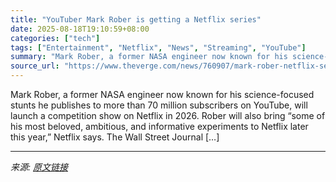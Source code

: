 ```yaml
---
title: "YouTuber Mark Rober is getting a Netflix series"
date: 2025-08-18T19:10:59+08:00
categories: ["tech"]
tags: ["Entertainment", "Netflix", "News", "Streaming", "YouTube"]
summary: "Mark Rober, a former NASA engineer now known for his science-focused stunts he publishes to more than 70 million subscribers on YouTube, will launch a competition show on Netflix in 2026. Rober will a"
source_url: "https://www.theverge.com/news/760907/mark-rober-netflix-series-youtube"
---
```


Mark Rober, a former NASA engineer now known for his science-focused stunts he publishes to more than 70 million subscribers on YouTube, will launch a competition show on Netflix in 2026. Rober will also bring “some of his most beloved, ambitious, and informative experiments to Netflix later this year,” Netflix says. The Wall Street Journal [&#8230;]

---

*来源: [原文链接](https://www.theverge.com/news/760907/mark-rober-netflix-series-youtube)*
